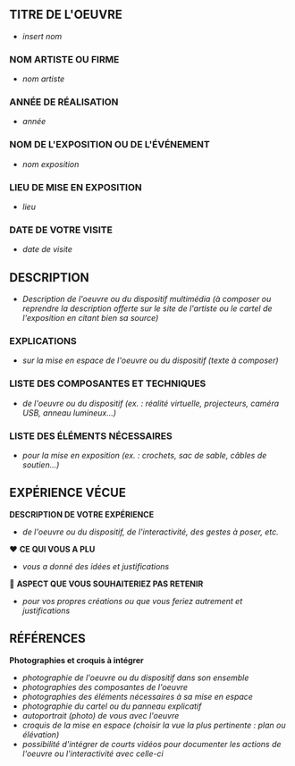 
## TITRE DE L'OEUVRE
- *insert nom*
 
### NOM ARTISTE OU FIRME
- *nom artiste*

### ANNÉE DE RÉALISATION
- *année*

### NOM DE L'EXPOSITION OU DE L'ÉVÉNEMENT
- *nom exposition*

### LIEU DE MISE EN EXPOSITION
- *lieu*

### DATE DE VOTRE VISITE 
 - *date de visite*

## DESCRIPTION
 - *Description de l'oeuvre ou du dispositif multimédia (à composer ou reprendre la description offerte sur le site de l'artiste ou le cartel de l'exposition en citant bien sa source)*

### EXPLICATIONS
- *sur la mise en espace de l'oeuvre ou du dispositif (texte à composer)*

### LISTE DES COMPOSANTES ET TECHNIQUES
 - *de l'oeuvre ou du dispositif (ex. : réalité virtuelle, projecteurs, caméra USB, anneau lumineux...)*

### LISTE DES ÉLÉMENTS NÉCESSAIRES
 - *pour la mise en exposition (ex. : crochets, sac de sable, câbles de soutien...)*

## EXPÉRIENCE VÉCUE

**DESCRIPTION DE VOTRE EXPÉRIENCE**
- *de l'oeuvre ou du dispositif, de l'interactivité, des gestes à poser, etc.*

 ❤️ **CE QUI VOUS A PLU**
- *vous a donné des idées et justifications*

 🤔 **ASPECT QUE VOUS SOUHAITERIEZ PAS RETENIR**
 - *pour vos propres créations ou que vous feriez autrement et justifications*

## RÉFÉRENCES

**Photographies et croquis à intégrer**

 - *photographie de l'oeuvre ou du dispositif dans son ensemble*
 - *photographies des composantes de l'oeuvre*
 - *photographies des éléments nécessaires à sa mise en espace*
 - *photographie du cartel ou du panneau explicatif*
 - *autoportrait (photo) de vous avec l'oeuvre*
 - *croquis de la mise en espace (choisir la vue la plus pertinente : plan ou élévation)*
-  *possibilité d'intégrer de courts vidéos pour documenter les actions de l'oeuvre ou l'interactivité avec celle-ci*
